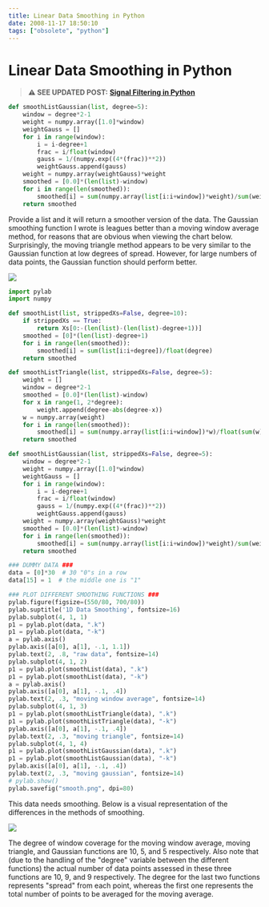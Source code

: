 ```yaml
---
title: Linear Data Smoothing in Python
date: 2008-11-17 18:50:10
tags: ["obsolete", "python"]
---
```


# Linear Data Smoothing in Python

> **⚠️ SEE UPDATED POST:** [**Signal Filtering in Python**](https://swharden.com/blog/2020-09-23-signal-filtering-in-python/)

```python
def smoothListGaussian(list, degree=5):
    window = degree*2-1
    weight = numpy.array([1.0]*window)
    weightGauss = []
    for i in range(window):
        i = i-degree+1
        frac = i/float(window)
        gauss = 1/(numpy.exp((4*(frac))**2))
        weightGauss.append(gauss)
    weight = numpy.array(weightGauss)*weight
    smoothed = [0.0]*(len(list)-window)
    for i in range(len(smoothed)):
        smoothed[i] = sum(numpy.array(list[i:i+window])*weight)/sum(weight)
    return smoothed
```

Provide a list and it will return a smoother version of the data. The Gaussian smoothing function I wrote is leagues better than a moving window average method, for reasons that are obvious when viewing the chart below. Surprisingly, the moving triangle method appears to be very similar to the Gaussian function at low degrees of spread. However, for large numbers of data points, the Gaussian function should perform better.

<div class="text-center">

![](https://swharden.com/static/2008/11/17/smooth.png)

</div>

```python
import pylab
import numpy

def smoothList(list, strippedXs=False, degree=10):
    if strippedXs == True:
        return Xs[0:-(len(list)-(len(list)-degree+1))]
    smoothed = [0]*(len(list)-degree+1)
    for i in range(len(smoothed)):
        smoothed[i] = sum(list[i:i+degree])/float(degree)
    return smoothed

def smoothListTriangle(list, strippedXs=False, degree=5):
    weight = []
    window = degree*2-1
    smoothed = [0.0]*(len(list)-window)
    for x in range(1, 2*degree):
        weight.append(degree-abs(degree-x))
    w = numpy.array(weight)
    for i in range(len(smoothed)):
        smoothed[i] = sum(numpy.array(list[i:i+window])*w)/float(sum(w))
    return smoothed

def smoothListGaussian(list, strippedXs=False, degree=5):
    window = degree*2-1
    weight = numpy.array([1.0]*window)
    weightGauss = []
    for i in range(window):
        i = i-degree+1
        frac = i/float(window)
        gauss = 1/(numpy.exp((4*(frac))**2))
        weightGauss.append(gauss)
    weight = numpy.array(weightGauss)*weight
    smoothed = [0.0]*(len(list)-window)
    for i in range(len(smoothed)):
        smoothed[i] = sum(numpy.array(list[i:i+window])*weight)/sum(weight)
    return smoothed

### DUMMY DATA ###
data = [0]*30  # 30 "0"s in a row
data[15] = 1  # the middle one is "1"

### PLOT DIFFERENT SMOOTHING FUNCTIONS ###
pylab.figure(figsize=(550/80, 700/80))
pylab.suptitle('1D Data Smoothing', fontsize=16)
pylab.subplot(4, 1, 1)
p1 = pylab.plot(data, ".k")
p1 = pylab.plot(data, "-k")
a = pylab.axis()
pylab.axis([a[0], a[1], -.1, 1.1])
pylab.text(2, .8, "raw data", fontsize=14)
pylab.subplot(4, 1, 2)
p1 = pylab.plot(smoothList(data), ".k")
p1 = pylab.plot(smoothList(data), "-k")
a = pylab.axis()
pylab.axis([a[0], a[1], -.1, .4])
pylab.text(2, .3, "moving window average", fontsize=14)
pylab.subplot(4, 1, 3)
p1 = pylab.plot(smoothListTriangle(data), ".k")
p1 = pylab.plot(smoothListTriangle(data), "-k")
pylab.axis([a[0], a[1], -.1, .4])
pylab.text(2, .3, "moving triangle", fontsize=14)
pylab.subplot(4, 1, 4)
p1 = pylab.plot(smoothListGaussian(data), ".k")
p1 = pylab.plot(smoothListGaussian(data), "-k")
pylab.axis([a[0], a[1], -.1, .4])
pylab.text(2, .3, "moving gaussian", fontsize=14)
# pylab.show()
pylab.savefig("smooth.png", dpi=80)
```

This data needs smoothing. Below is a visual representation of the differences in the methods of smoothing.

<div class="text-center">

![](https://swharden.com/static/2008/11/17/smooth2.png)

</div>

The degree of window coverage for the moving window average, moving triangle, and Gaussian functions are 10, 5, and 5 respectively. Also note that (due to the handling of the "degree" variable between the different functions) the actual number of data points assessed in these three functions are 10, 9, and 9 respectively. The degree for the last two functions represents "spread" from each point, whereas the first one represents the total number of points to be averaged for the moving average.